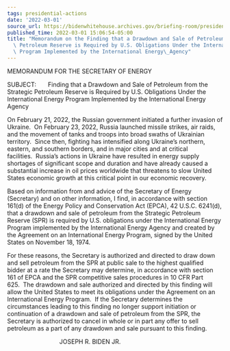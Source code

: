 ```yaml
---
tags: presidential-actions
date: '2022-03-01'
source_url: https://bidenwhitehouse.archives.gov/briefing-room/presidential-actions/2022/03/01/memorandum-on-the-finding-that-a-drawdown-and-sale-of-petroleum-from-the-strategic-petroleum-reserve-is-required-by-u-s-obligations-under-the-international-energy-program-implemented-by-the-internati/
published_time: 2022-03-01 15:06:54-05:00
title: "Memorandum on the Finding that a Drawdown and Sale of Petroleum from the Strategic\
  \ Petroleum Reserve is Required by U.S. Obligations Under the International Energy\
  \ Program Implemented by the International Energy\_Agency"
---
```

 
MEMORANDUM FOR THE SECRETARY OF ENERGY

SUBJECT:       Finding that a Drawdown and Sale of Petroleum from the
Strategic Petroleum Reserve is Required by U.S. Obligations Under the
International Energy Program Implemented by the International Energy
Agency 

On February 21, 2022, the Russian government initiated a further
invasion of Ukraine.  On February 23, 2022, Russia launched missile
strikes, air raids, and the movement of tanks and troops into broad
swaths of Ukrainian territory.  Since then, fighting has intensified
along Ukraine’s northern, eastern, and southern borders, and in major
cities and at critical facilities.  Russia’s actions in Ukraine have
resulted in energy supply shortages of significant scope and duration
and have already caused a substantial increase in oil prices worldwide
that threatens to slow United States economic growth at this critical
point in our economic recovery.  

Based on information from and advice of the Secretary of Energy
(Secretary) and on other information, I find, in accordance with section
161(d) of the Energy Policy and Conservation Act (EPCA), 42 U.S.C.
6241(d), that a drawdown and sale of petroleum from the Strategic
Petroleum Reserve (SPR) is required by U.S. obligations under the
International Energy Program implemented by the International Energy
Agency and created by the Agreement on an International Energy Program,
signed by the United States on November 18, 1974.

For these reasons, the Secretary is authorized and directed to draw down
and sell petroleum from the SPR at public sale to the highest qualified
bidder at a rate the Secretary may determine, in accordance with section
161 of EPCA and the SPR competitive sales procedures in 10 CFR Part
625.  The drawdown and sale authorized and directed by this finding will
allow the United States to meet its obligations under the Agreement on
an International Energy Program.  If the Secretary determines the
circumstances leading to this finding no longer support initiation or
continuation of a drawdown and sale of petroleum from the SPR, the
Secretary is authorized to cancel in whole or in part any offer to sell
petroleum as a part of any drawdown and sale pursuant to this finding. 

                               JOSEPH R. BIDEN JR.
